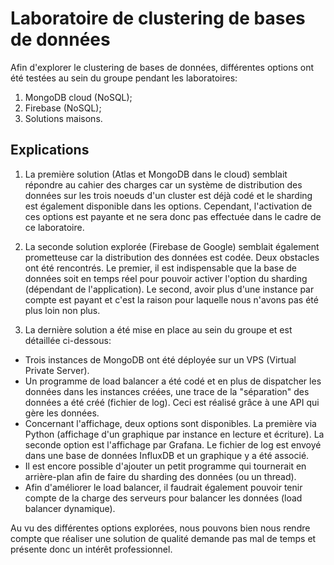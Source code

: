 # Laboratoire de clustering de bases de données

Afin d'explorer le clustering de bases de données, différentes options ont été testées au sein du groupe pendant les laboratoires:
1. MongoDB cloud (NoSQL);
2. Firebase (NoSQL);
3. Solutions maisons.

## Explications
1. La première solution (Atlas et MongoDB dans le cloud) semblait répondre au cahier des charges car un système de distribution des données sur les trois noeuds d'un cluster est déjà codé et le sharding est également disponible dans les options.
Cependant, l'activation de ces options est payante et ne sera donc pas effectuée dans le cadre de ce laboratoire.


2. La seconde solution explorée (Firebase de Google) semblait également prometteuse car la distribution des données est codée.
Deux obstacles ont été rencontrés. Le premier, il est indispensable que la base de données soit en temps réel pour pouvoir activer l'option du sharding (dépendant de l'application). Le second, avoir plus d'une instance par compte est payant et c'est la raison pour laquelle nous n'avons pas été plus loin non plus.


3. La dernière solution a été mise en place au sein du groupe et est détaillée ci-dessous:
- Trois instances de MongoDB ont été déployée sur un VPS (Virtual Private Server).
- Un programme de load balancer a été codé et en plus de dispatcher les données dans les instances créées, une trace de la "séparation" des données a été créé (fichier de log). Ceci est réalisé grâce à une API qui gère les données.
- Concernant l'affichage, deux options sont disponibles. La première via Python (affichage d'un graphique par instance en lecture et écriture). La seconde option est l'affichage par Grafana. Le fichier de log est envoyé dans une base de données InfluxDB et un graphique y a été associé.
- Il est encore possible d'ajouter un petit programme qui tournerait en arrière-plan afin de faire du sharding des données (ou un thread).
- Afin d'améliorer le load balancer, il faudrait également pouvoir tenir compte de la charge des serveurs pour balancer les données (load balancer dynamique).


Au vu des différentes options explorées, nous pouvons bien nous rendre compte que réaliser une solution de qualité demande pas mal de temps et présente donc un intérêt professionnel.
